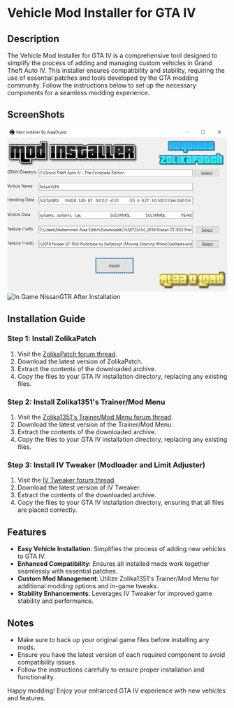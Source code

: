 # Vehicle Mod Installer for GTA IV

## Description

The Vehicle Mod Installer for GTA IV is a comprehensive tool designed to simplify the process of adding and managing custom vehicles in Grand Theft Auto IV. This installer ensures compatibility and stability, requiring the use of essential patches and tools developed by the GTA modding community. Follow the instructions below to set up the necessary components for a seamless modding experience.

## ScreenShots
![Mod Installer By AlaaDLord](screenshots/1.png)
![In Game NissanGTR After Installation](screenshots/2.png)
## Installation Guide

### Step 1: Install ZolikaPatch

1. Visit the [ZolikaPatch forum thread](https://gtaforums.com/topic/955449-iv-zolikapatch/).
2. Download the latest version of ZolikaPatch.
3. Extract the contents of the downloaded archive.
4. Copy the files to your GTA IV installation directory, replacing any existing files.

### Step 2: Install Zolika1351's Trainer/Mod Menu

1. Visit the [Zolika1351's Trainer/Mod Menu forum thread](https://gtaforums.com/topic/896795-1000-1080-zolika1351s-trainermod-menu-rewritten/).
2. Download the latest version of the Trainer/Mod Menu.
3. Extract the contents of the downloaded archive.
4. Copy the files to your GTA IV installation directory, replacing any existing files.

### Step 3: Install IV Tweaker (Modloader and Limit Adjuster)

1. Visit the [IV Tweaker forum thread](https://gtaforums.com/topic/979531-iv-tweaker-modloader-limit-adjuster-for-gta-iv).
2. Download the latest version of IV Tweaker.
3. Extract the contents of the downloaded archive.
4. Copy the files to your GTA IV installation directory, ensuring that all files are placed correctly.

## Features

- **Easy Vehicle Installation**: Simplifies the process of adding new vehicles to GTA IV.
- **Enhanced Compatibility**: Ensures all installed mods work together seamlessly with essential patches.
- **Custom Mod Management**: Utilize Zolika1351's Trainer/Mod Menu for additional modding options and in-game tweaks.
- **Stability Enhancements**: Leverages IV Tweaker for improved game stability and performance.

## Notes

- Make sure to back up your original game files before installing any mods.
- Ensure you have the latest version of each required component to avoid compatibility issues.
- Follow the instructions carefully to ensure proper installation and functionality.

Happy modding! Enjoy your enhanced GTA IV experience with new vehicles and features.
